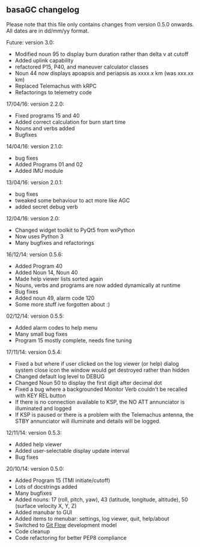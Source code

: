 basaGC changelog
----------------

Please note that this file only contains changes from version 0.5.0 onwards. All dates are in dd/mm/yy format.

Future: version 3.0:
- Modified noun 95 to display burn duration rather than delta v at cutoff
- Added uplink capability
- refactored P15, P40, and maneuver calculator classes
- Noun 44 now displays apoapsis and periapsis as xxxx.x km (was xxx.xx km)
- Replaced Telemachus with kRPC
- Refactorings to telemetry code

17/04/16: version 2.2.0:
- Fixed programs 15 and 40
- Added correct calculation for burn start time
- Nouns and verbs added
- Bugfixes

14/04/16: version 2.1.0:
- bug fixes
- Added Programs 01 and 02
- Added IMU module

13/04/16: version 2.0.1:
- bug fixes
- tweaked some behaviour to act more like AGC
- added secret debug verb

12/04/16: version 2.0:
- Changed widget toolkit to PyQt5 from wxPython
- Now uses Python 3
- Many bugfixes and refactorings

16/12/14: version 0.5.6:
- Added Program 40
- Added Noun 14, Noun 40
- Made help viewer lists sorted again
- Nouns, verbs and programs are now added dynamically at runtime
- Bug fixes
- Added noun 49, alarm code 120
- Some more stuff ive forgotten about :)

02/12/14: version 0.5.5:
- Added alarm codes to help menu
- Many small bug fixes
- Program 15 mostly complete, needs fine tuning

17/11/14: version 0.5.4:
- Fixed a but where if user clicked on the log viewer (or help) dialog system close icon the window would get destroyed
rather than hidden
- Changed default log level to DEBUG
- Changed Noun 50 to display the first digit after decimal dot
- Fixed a bug where a backgrounded Monitor Verb couldn't be recalled with KEY REL button
- If there is no connection available to KSP, the NO ATT annunciator is illuminated and logged
- If KSP is paused or there is a problem with the Telemachus antenna, the STBY annunciator will illuminate and details
will be logged.

12/11/14: version 0.5.3:
- Added help viewer
- Added user-selectable display update interval
- Bug fixes

20/10/14: version 0.5.0:
- Added Program 15 (TMI initiate/cutoff)
- Lots of docstrings added
- Many bugfixes
- Added nouns: 17 (roll, pitch, yaw), 43 (latitude, longitude, altitude), 50 (surface velocity X, Y, Z)
- Added manubar to GUI
- Added items to menubar: settings, log viewer, quit, help/about
- Switched to <a href="http://nvie.com/posts/a-successful-git-branching-model/">Git Flow</a> development model
- Code cleanup
- Code refactoring for better PEP8 compliance
